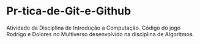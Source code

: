 # Pr-tica-de-Git-e-Github
Atividade da Disciplina de Introdução a Computação. Código do jogo Rodrigo e Dolores no Multiverso desenvolvido na disciplina de Algoritmos.
